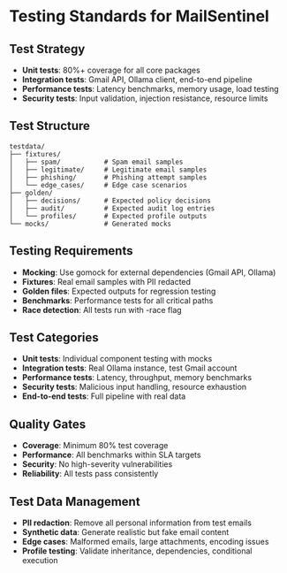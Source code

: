 # Testing Standards for MailSentinel

## Test Strategy
- **Unit tests**: 80%+ coverage for all core packages
- **Integration tests**: Gmail API, Ollama client, end-to-end pipeline
- **Performance tests**: Latency benchmarks, memory usage, load testing
- **Security tests**: Input validation, injection resistance, resource limits

## Test Structure
```
testdata/
├── fixtures/
│   ├── spam/           # Spam email samples
│   ├── legitimate/     # Legitimate email samples
│   ├── phishing/       # Phishing attempt samples
│   └── edge_cases/     # Edge case scenarios
├── golden/
│   ├── decisions/      # Expected policy decisions
│   ├── audit/          # Expected audit log entries
│   └── profiles/       # Expected profile outputs
└── mocks/              # Generated mocks
```

## Testing Requirements
- **Mocking**: Use gomock for external dependencies (Gmail API, Ollama)
- **Fixtures**: Real email samples with PII redacted
- **Golden files**: Expected outputs for regression testing
- **Benchmarks**: Performance tests for all critical paths
- **Race detection**: All tests run with -race flag

## Test Categories
- **Unit tests**: Individual component testing with mocks
- **Integration tests**: Real Ollama instance, test Gmail account
- **Performance tests**: Latency, throughput, memory benchmarks
- **Security tests**: Malicious input handling, resource exhaustion
- **End-to-end tests**: Full pipeline with real data

## Quality Gates
- **Coverage**: Minimum 80% test coverage
- **Performance**: All benchmarks within SLA targets
- **Security**: No high-severity vulnerabilities
- **Reliability**: All tests pass consistently

## Test Data Management
- **PII redaction**: Remove all personal information from test emails
- **Synthetic data**: Generate realistic but fake email content
- **Edge cases**: Malformed emails, large attachments, encoding issues
- **Profile testing**: Validate inheritance, dependencies, conditional execution
